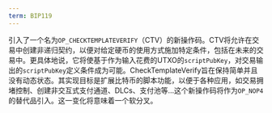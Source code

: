 ```yaml
---
term: BIP119
---
```


引入了一个名为`OP_CHECKTEMPLATEVERIFY`（CTV）的新操作码。CTV将允许在交易中创建非递归契约，以便对给定硬币的使用方式施加特定条件，包括在未来的交易中。更具体地说，它将使基于作为输入花费的UTXO的`scriptPubKey`，对交易输出的`scriptPubKey`定义条件成为可能。CheckTemplateVerify旨在保持简单并且没有动态状态。其实现目标是扩展比特币的脚本功能，以便于各种应用，如交易拥堵控制、创建非交互式支付通道、DLCs、支付池等...这个新操作码将作为`OP_NOP4`的替代品引入。这一变化将意味着一个软分叉。